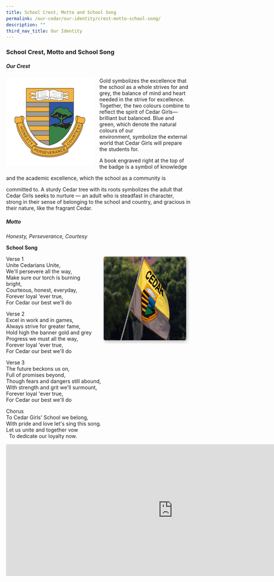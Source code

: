 ```yaml
---
title: School Crest, Motto and School Song
permalink: /our-cedar/our-identity/crest-motto-school-song/
description: ""
third_nav_title: Our Identity
---
```

### School Crest, Motto and School Song

##### Our Crest

<img src="/images/logo.png" style="width:240px;height:240px;margin-right:15px;" align = "left"> Gold symbolizes the excellence that the school as a whole strives for and grey, the balance of mind and heart needed in the strive for excellence. Together, the two colours combine to reflect the spirit of Cedar Girls— brilliant but balanced. Blue and green, which denote the natural colours of our environment, symbolize the external world that Cedar Girls will prepare the students for.

A book engraved right at the top of the badge is a symbol of knowledge

and the academic excellence, which the school as a community is

committed to. A sturdy Cedar tree with its roots symbolizes the adult that Cedar Girls seeks to nurture — an adult who is steadfast in character, strong in their sense of belonging to the school and country, and gracious in their nature, like the fragrant Cedar.

##### Motto  
_Honesty, Perseverance, Courtesy_

**School Song**

<img src="/images/cms2.png" style="width:240px;height:240px;margin-left:15px;" align = "right"> 

Verse 1<br>
Unite Cedarians Unite,<br>
We'll persevere all the way,<br>
Make sure our torch is burning bright,<br>
Courteous, honest, everyday,<br>
Forever loyal 'ever true,<br>
For Cedar our best we'll do<br>

Verse 2<br>
Excel in work and in games,<br>
Always strive for greater fame,<br>
Hold high the banner gold and grey<br>
Progress we must all the way,<br>
Forever loyal 'ever true,<br>
For Cedar our best we'll do<br>

  

Verse 3<br>
The future beckons us on,<br>
Full of promises beyond,<br>
Though fears and dangers still abound,<br>
With strength and grit we'll surmount,<br>
Forever loyal 'ever true,<br>
For Cedar our best we'll do<br>

  

Chorus<br>
To Cedar Girls' School we belong,<br>
With pride and love let's sing this song.<br>
Let us unite and together vow<br> 
To dedicate our loyalty now.<br>

<iframe width="910" height="360" src="https://www.youtube.com/embed/Q8ym07Nd1dQ" title="Our School Song - Unite Cedarians" frameborder="0" allow="accelerometer; autoplay; clipboard-write; encrypted-media; gyroscope; picture-in-picture; web-share" allowfullscreen></iframe>